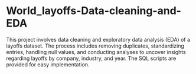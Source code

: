 # World_layoffs-Data-cleaning-and-EDA
This project involves data cleaning and exploratory data analysis (EDA) of a layoffs dataset. The process includes removing duplicates, standardizing entries, handling null values, and conducting analyses to uncover insights regarding layoffs by company, industry, and year. The SQL scripts are provided for easy implementation.

